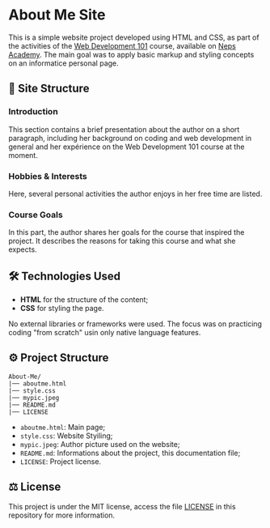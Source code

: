 # About Me Site 

This is a simple website project developed using HTML and CSS, as part of the activities of the [Web Development 101](https://neps.academy/course/principios-basicos-do-desenvolvimento-web) course, available on [Neps Academy](https://neps.academy/dashboard). The main goal was to apply basic markup and styling concepts on an informatice personal page.

## 🧾 Site Structure

### Introduction 
This section contains a brief presentation about the author on a short paragraph, including her background on coding and web development in general and her expérience on the Web Development 101 course at the moment.

### Hobbies & Interests
Here, several personal activities the author enjoys in her free time are listed.

### Course Goals
In this part, the author shares her goals for the course that inspired the project. It describes the  reasons for taking this course and what she expects.

## 🛠️ Technologies Used

- **HTML** for the structure of the content;
- **CSS** for styling the page.

No external libraries or frameworks were used. The focus was on practicing coding "from scratch" usin only native language features.

## ⚙️ Project Structure

```
About-Me/
|── aboutme.html
|── style.css
|── mypic.jpeg
|── README.md
|── LICENSE
```

* `aboutme.html`: Main page;
* `style.css`: Website Styiling;
* `mypic.jpeg`: Author picture used on the website;
* `README.md`: Informations about the project, this documentation file;
* `LICENSE`: Project license.

## ⚖️ License
This project is under the MIT license, access the file [LICENSE](https://github.com/sjecw/About-Me/blob/main/LICENSE) in this repository for more information.